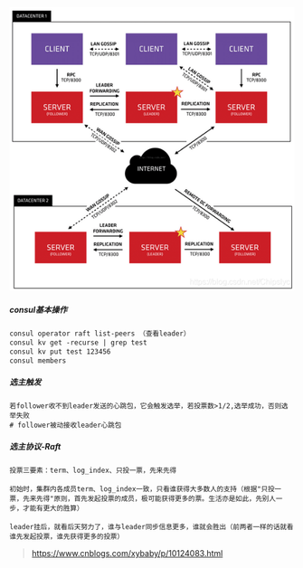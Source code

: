 <img src="pic/consul.png" width=600 />

##### consul基本操作

```shell
consul operator raft list-peers （查看leader）
consul kv get -recurse | grep test
consul kv put test 123456 
consul members
```

##### 选主触发

```shell
若follower收不到leader发送的心跳包，它会触发选举，若投票数>1/2,选举成功，否则选举失败
# follower被动接收leader心跳包
```

##### 选主协议-Raft

```shell
投票三要素：term、log_index、只投一票，先来先得

初始时，集群内各成员term、log_index一致，只看谁获得大多数人的支持（根据"只投一票，先来先得"原则，首先发起投票的成员，极可能获得更多的票。生活亦是如此，先别人一步，才能有更大的胜算）

leader挂后，就看后天努力了，谁与leader同步信息更多，谁就会胜出（前两者一样的话就看谁先发起投票，谁先获得更多的投票）
```

> https://www.cnblogs.com/xybaby/p/10124083.html  

 



 